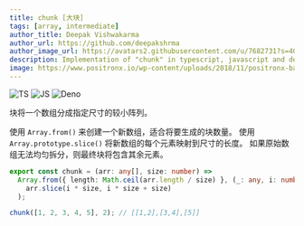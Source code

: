 ```yaml
---
title: chunk [大块]
tags: [array, intermediate]
author_title: Deepak Vishwakarma
author_url: https://github.com/deepakshrma
author_image_url: https://avatars2.githubusercontent.com/u/7682731?s=400
description: Implementation of "chunk" in typescript, javascript and deno.
image: https://www.positronx.io/wp-content/uploads/2018/11/positronx-banner-1152-1.jpg
---
```


![TS](https://img.shields.io/badge/supports-typescript-blue.svg?style=flat-square)
![JS](https://img.shields.io/badge/supports-javascript-yellow.svg?style=flat-square)
![Deno](https://img.shields.io/badge/supports-deno-green.svg?style=flat-square)

块将一个数组分成指定尺寸的较小阵列。

使用 `Array.from()` 来创建一个新数组，适合将要生成的块数量。
使用 `Array.prototype.slice()` 将新数组的每个元素映射到尺寸的长度。
如果原始数组无法均匀拆分，则最终块将包含其余元素。

```ts title="typescript"
export const chunk = (arr: any[], size: number) =>
  Array.from({ length: Math.ceil(arr.length / size) }, (_: any, i: number) =>
    arr.slice(i * size, i * size + size)
  );
```

```ts title="typescript"
chunk([1, 2, 3, 4, 5], 2); // [[1,2],[3,4],[5]]
```
